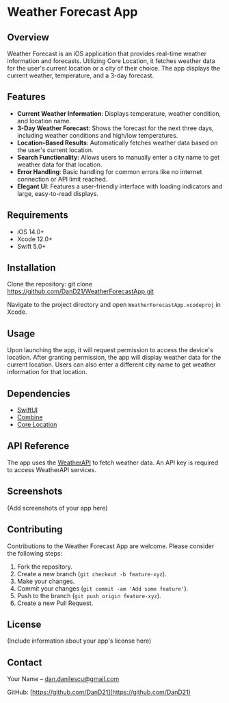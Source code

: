 # Weather Forecast App

## Overview
Weather Forecast is an iOS application that provides real-time weather information and forecasts. Utilizing Core Location, it fetches weather data for the user's current location or a city of their choice. The app displays the current weather, temperature, and a 3-day forecast.

## Features
- **Current Weather Information**: Displays temperature, weather condition, and location name.
- **3-Day Weather Forecast**: Shows the forecast for the next three days, including weather conditions and high/low temperatures.
- **Location-Based Results**: Automatically fetches weather data based on the user's current location.
- **Search Functionality**: Allows users to manually enter a city name to get weather data for that location.
- **Error Handling**: Basic handling for common errors like no internet connection or API limit reached.
- **Elegant UI**: Features a user-friendly interface with loading indicators and large, easy-to-read displays.

## Requirements
- iOS 14.0+
- Xcode 12.0+
- Swift 5.0+

## Installation
Clone the repository:
git clone https://github.com/DanD21/WeatherForecastApp.git

Navigate to the project directory and open `WeatherForecastApp.xcodeproj` in Xcode.

## Usage
Upon launching the app, it will request permission to access the device's location. After granting permission, the app will display weather data for the current location. Users can also enter a different city name to get weather information for that location.

## Dependencies
- [SwiftUI](https://developer.apple.com/xcode/swiftui/)
- [Combine](https://developer.apple.com/documentation/combine)
- [Core Location](https://developer.apple.com/documentation/corelocation)

## API Reference
The app uses the [WeatherAPI](https://www.weatherapi.com/) to fetch weather data. An API key is required to access WeatherAPI services.

## Screenshots
(Add screenshots of your app here)

## Contributing
Contributions to the Weather Forecast App are welcome. Please consider the following steps:
1. Fork the repository.
2. Create a new branch (`git checkout -b feature-xyz`).
3. Make your changes.
4. Commit your changes (`git commit -am 'Add some feature'`).
5. Push to the branch (`git push origin feature-xyz`).
6. Create a new Pull Request.

## License
(Include information about your app's license here)

## Contact
Your Name – [dan.danilescu@gmail.com](mailto:dan.danilescu@gmail.com)

GitHub: [https://github.com/DanD21](https://github.com/DanD21)

